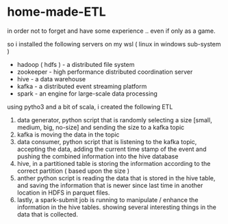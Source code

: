 # home-made-ETL


in order not to forget and have some experience .. even if only as a game.

so i installed the following servers on my wsl ( linux in windows sub-system )

* hadoop ( hdfs ) - a distributed file system
* zookeeper - high performance distributed coordination server
* hive - a data warehouse
* kafka - a distributed event streaming platform
* spark - an engine for large-scale data processing

using pytho3 and a bit of scala, i created the following ETL

1. data generator, python script that is randomly selecting a size [small, medium, big, no-size] and sending the size to a kafka topic
2. kafka is moving the data in the topic
3. data consumer, python script that is listening to the kafka topic, accepting the data, adding the current time stamp of the event and pushing the combined information into the hive database
4. hive, in a partitioned table is storing the information according to the correct partition ( based upon the size )
5. anther python script is reading the data that is stored in the hive table, and saving the information that is newer since last time in another location in HDFS in parquet files.
6. lastly, a spark-submit job is running to manipulate / enhance the information in the hive tables. showing several interesting things in the data that is collected.
